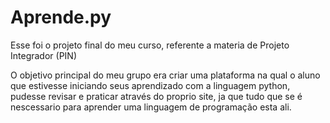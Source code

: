 # Aprende.py
Esse foi o projeto final do meu curso, referente a materia de Projeto Integrador (PIN)

O objetivo principal do meu grupo era criar uma plataforma na qual o aluno que estivesse iniciando seus aprendizado com a linguagem python, pudesse revisar e praticar através do proprio site, ja que tudo que se é nescessario para aprender uma linguagem de programação esta ali.
